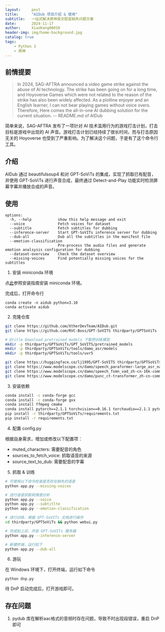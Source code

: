 ```yaml
---
layout:     post
title:      "AIDub 项目介绍 & 使用"
subtitle:   一站式解决原神英文配音缺失问题方案
date:       2024-11-17
author:     XiaoKang00010
header-img: img/home-background.jpg
catalog: true
tags:
    - Python 3
    - 原神
---
```


## 前情提要

> In 2024, SAG-AFTRA announced a video game strike against the abuse of AI technology. The strike has been going on for a long time, and Hoyoverse Games which were not related to the reason of the strike has also been widely affected. As a plotline enjoyer and an English learner, I can not bear playing games without voice overs. Therefore, Here comes the all-in-one AI dubbing solution for the current situation.
> -- README.md of AIDub

简单来说，SAG-AFTRA 发布了一项针对 AI 技术滥用行为的游戏打击计划，打击目标是游戏中出现的 AI 声音。游戏打击计划已经持续了很长时间，而与打击原因无关的 Hoyoverse 也受到了严重影响。为了解决这个问题，于是有了这个命令行工具。

## 介绍

AIDub 通过 beautifulsoup4 和对 GPT-SoViTs 的集成，实现了抓取已有配音，并使用 GPT-SoViTs 进行声音合成，最终通过 Detect-and-Play 功能实时检测屏幕字幕并播放合成的声音。

## 使用

```
options:
  -h, --help            show this help message and exit
  --voice               Fetch voices for dataset
  --subtitle            Fetch subtitles for dubbing
  --inference-server    Start GPT-SoVITs inference server for dubbing
  --dub-all             Dub all the subtitles in the manifest file
  --emotion-classification
                        Pre-process the audio files and generate emotion analsysis configuration for dubbing
  --dataset-overview    Check the dataset overview
  --missing-voices      Find potentially missing voices for the subtitles
```

1. 安装 miniconda 环境

点[此](https://docs.anaconda.com/miniconda/)参照安装指南安装 miniconda 环境。

完成后，打开命令行

```
conda create -n aidub python=3.10
conda activate aidub
```

2. 克隆仓库

```bash
git clone https://github.com/XtherDevTeam/AIDub.git
git clone https://github.com/RVC-Boss/GPT-SoVITS thirdparty/GPTSoViTs

# @title Download pretrained models 下载预训练模型
mkdir -p thirdparty/GPTSoViTs/GPT_SoVITS/pretrained_models
mkdir -p thirdparty/GPTSoViTs/tools/damo_asr/models
mkdir -p thirdparty/GPTSoViTs/tools/uvr5

git clone https://huggingface.co/lj1995/GPT-SoVITS thirdparty/GPTSoViTs/GPT_SoVITS/pretrained_models/
git clone https://www.modelscope.cn/damo/speech_paraformer-large_asr_nat-zh-cn-16k-common-vocab8404-pytorch.git  thirdparty/GPTSoViTs/tools/damo_asr/models/
git clone https://www.modelscope.cn/damo/speech_fsmn_vad_zh-cn-16k-common-pytorch.git  thirdparty/GPTSoViTs/tools/damo_asr/models/
git clone https://www.modelscope.cn/damo/punc_ct-transformer_zh-cn-common-vocab272727-pytorch.git  thirdparty/GPTSoViTs/tools/damo_asr/models/
```

3. 安装依赖

```bash
conda install -c conda-forge gcc
conda install -c conda-forge gxx
conda install ffmpeg cmake
conda install pytorch==2.1.1 torchvision==0.16.1 torchaudio==2.1.1 pytorch-cuda=11.8 -c pytorch -c nvidia
pip install -r thirdparty/GPTSoViTs/requirements.txt
pip install -r requirements.txt
```

4.  配置 config.py

根据自身需求，增加或修改以下配置项：

- muted_characters: 需要配音的角色
- sources_to_fetch_voice: 抓取语音的来源
- source_text_to_dub: 需要配音的字幕

5. 抓取 & 训练

```bash
# 可使用以下命令检查是否存在缺失的语音
python app.py --missing-voices

# 进行语音抓取和情感分析
python app.py --voice
python app.py --subtitlte
python app.py --emotion-classification

# 进行训练，根据 GPT-SoVITs 文档进行操作
cd thirdparty/GPTSoViTs && python webui.py

# 完成如上后，开启 GPT-SoVITs 服务器
python app.py --inference-server

# 新建终端，运行如下
python app.py --dub-all
```

6. 游玩

在 Windows 环境下，打开终端，运行如下命令

```
python dnp.py
```

待 DnP 启动完成后，打开游戏即可。

## 存在问题

1. pydub 库在解析aac格式的音频时存在问题，导致不时出现段错误，重启 DnP 即可